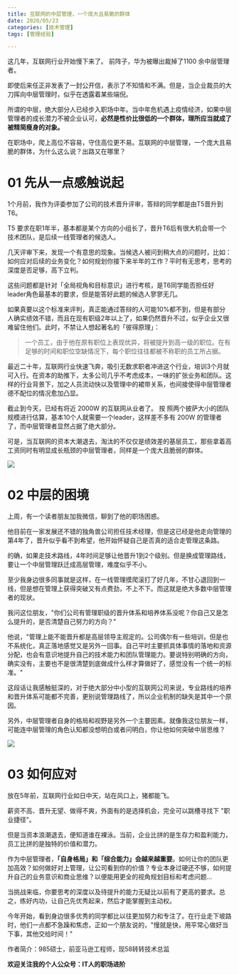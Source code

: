 ```yaml
---
title: 互联网的中层管理，一个庞大且易脆的群体
date: 2020/05/23
categories: [技术管理]
tags: [管理经验]

---
```


这几年，互联网行业开始慢下来了。 前阵子，华为被曝出裁掉了1100 余中层管理者。

即使后来任正非发表了一封公开信，表示了不知情和不满。但是，当企业裁员的大刀挥向中层管理时，似乎在透露着某些端倪。

所谓的中层，绝大部分人已经步入职场中年。当中年危机遇上疫情经济，如果中层管理者的成长潜力不被企业认可，**必然是性价比很低的一个群体，理所应当就成了被精简瘦身的对象。**

<!-- more -->

在职场中，爬上高位不容易，守住高位更不易。互联网的中层管理，一个庞大且易脆的群体，为什么这么说？出路又在哪里？


# 01 先从一点感触说起

1个月前，我作为评委参加了公司的技术晋升评审，答辩的同学都是由T5晋升到T6。

T5 要求在职1年半，基本都是某个方向的小组长了，晋升T6后有很大机会带一个技术团队，是后续一线管理者的候选人。

几天评审下来，发现一个有意思的现象。当候选人被问到稍大点的问题时，比如：如何应对后续的业务变化？如何规划你接下来半年的工作？平时有无思考，思考的深度是否足够，高下立判。

这些问题都是针对「全局视角和目标意识」进行考核，是T6同学能否担任好leader角色最基本的要求，但是能答好此题的候选人寥寥无几。

如果真要以这个标准来评判，真正能通过答辩的人可能10%都不到，但是有部分人确实绩效不错，而且在现有职级2年以上了，如果仍然晋升不过，似乎企业又很难留住他们。此时，不禁让人想起著名的「彼得原理」：

> 一个员工，由于他在原有职位上表现优异，将被提升到高一级的职位。在有足够的时间和职位空缺情况下，每个职位往往都被不称职的员工所占据。

最近二十年，互联网行业快速飞奔，吸引无数求职者冲进这个行业，培训3个月就可入行。在资本的助推下，太多公司几乎不考虑成本，一味的扩张业务和团队。这样的行业背景下，加之人员流动快以及管理中的裙带关系，也间接使得中层管理者德不配位的情况愈加凸显。

截止到今天，已经有将近 2000W 的互联网从业者了。 按 照两个披萨大小的团队规模进行估算，基本10个人就需要一个leader，这样差不多有 200W 的管理者了，而中层管理者显然占据了绝大部分。

可是，当互联网的资本大潮退去，淘汰的不仅仅是绩效差的基层员工，那些拿着高工资同时有明显成长瓶颈的中层管理者，同样是一个庞大且脆弱的群体。

![](https://oscimg.oschina.net/oscnet/dfcb7ead-c179-4be3-91bf-c1090401c1af.jpg)

  

# 02 中层的困境

上周，有一个读者朋友加我微信，聊到了他的职场困惑。

他目前在一家发展还不错的独角兽公司担任技术经理，但是这已经是他走向管理的第4年了，晋升似乎看不到希望，他开始怀疑自己是否真的适合走管理这条路。

的确，如果走技术路线，4年时间足够让他晋升1到2个级别。但是换成管理路线，要让一个中层管理跃迁成高层管理，难度似乎不小。

至少我身边很多同事就是这样，在一线管理摸爬滚打了好几年，不甘心退回到一线，但是想在管理上获得突破又有点费劲，不上不下。而这就是绝大多数中层管理者的现状。

我问这位朋友，"你们公司有管理职级的晋升体系和培养体系没呢？你自己又是怎么提升的，是否清楚自己努力的方向？"

他说，"管理上能不能晋升都是高层领导主观定的。公司偶尔有一些培训，但是也不系统化，真正落地感觉又是另外一回事。自己平时主要抓具体事情的落地和资源分配，也会有意识地提升自己的技术能力和团队管理能力。要说特别明确的方向，确实没有，主要也不是很清楚到底做成什么样才算做好了，感觉没有一个统一的标准。"

这段话让我感触挺深的，对于绝大部分中小型的互联网公司来说，专业路线的培养和晋升体系可能都不完善，更别说管理路线了，所以企业机制的缺失是其中一个原因。

另外，中层管理者自身的格局和视野是另外一个主要因素。就像我这位朋友一样，可能连中层管理的角色认知都没想明白或者问明白，你让他如何突破中层思维？

![](https://oscimg.oschina.net/oscnet/e2a758c7-9de5-4c68-b7de-04d6d9d99789.jpg)


# 03 如何应对


放在5年前，互联网行业如日中天，站在风口上，猪都能飞。

薪资不高、晋升无望、做得不爽，外面有的是选择机会，完全可以跳槽寻找下 "职业捷径"。

但是当资本浪潮退去，便知道谁在裸泳。当前，企业比拼的是生存力和盈利能力，员工比拼的是独特的价值和潜力。

作为中层管理者，**「自身格局」和「综合能力」会越来越重要**。如何让你的团队更加高效？如何做好对上管理，让公司看到你的价值？专业本身过硬还不够，如何提升自己的业务意识和商业思维？以便能用更全的视角规划目标和考虑问题...

当挑战来临，你要思考的深度以及待提升的能力无疑比以前有了更高的要求。总之，练好内功，让自己先优秀起来，然后才能掌握到主动权。

今年开始，看到身边很多优秀的同学都比以往更加努力和专注了。在行业走下坡路时，他们一点都不急躁和焦虑，正如一个朋友说的，"慢就是快，用平常心做好当下事，其他交给时间！"


作者简介：985硕士，前亚马逊工程师，现58转转技术总监

**欢迎关注我的个人公众号：IT人的职场进阶**

